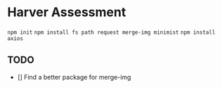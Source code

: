 # Harver Assessment

`npm init`
`npm install fs path request merge-img minimist`
`npm install axios`


## TODO

- [] Find a better package for merge-img